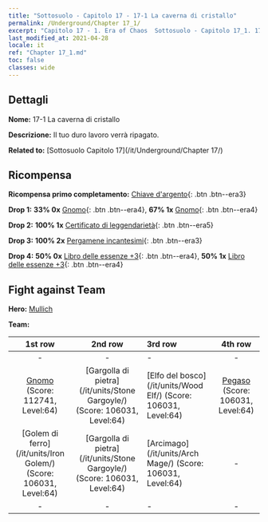 ```yaml
---
title: "Sottosuolo - Capitolo 17 - 17-1 La caverna di cristallo"
permalink: /Underground/Chapter 17_1/
excerpt: "Capitolo 17 - 1. Era of Chaos  Sottosuolo - Capitolo 17_1. 17-1 La caverna di cristallo"
last_modified_at: 2021-04-28
locale: it
ref: "Chapter 17_1.md"
toc: false
classes: wide
---
```


## Dettagli

 **Nome:** 17-1 La caverna di cristallo

 **Descrizione:** Il tuo duro lavoro verrà ripagato.

 **Related to:** [Sottosuolo Capitolo 17](/it/Underground/Chapter 17/)

## Ricompensa

 **Ricompensa primo completamento:** [Chiave d'argento](/ItemsIT/con_693/){: .btn .btn--era3}

 **Drop 1:** **33% 0x** [Gnomo](/ItemsIT/unt_200/){: .btn .btn--era4}, **67% 1x** [Gnomo](/ItemsIT/unt_200/){: .btn .btn--era4}

 **Drop 2:** **100% 1x** [Certificato di leggendarietà](/ItemsIT/mat_67/){: .btn .btn--era5}

 **Drop 3:** **100% 2x** [Pergamene incantesimi](/ItemsIT/con_694/){: .btn .btn--era3}

 **Drop 4:** **50% 0x** [Libro delle essenze +3](/ItemsIT/mat_60/){: .btn .btn--era4}, **50% 1x** [Libro delle essenze +3](/ItemsIT/mat_60/){: .btn .btn--era4}


## Fight against Team
 **Hero:** [Mullich](/it/heroes/Mullich/)

 **Team:**


  | 1st row | 2nd row | 3rd row | 4th row |
  |:----:|:----:|:----|:----:|
  | - | - | - | - |
  | [Gnomo](/it/units/Dwarf/) (Score: 112741, Level:64)  | [Gargolla di pietra](/it/units/Stone Gargoyle/) (Score: 106031, Level:64)  | [Elfo del bosco](/it/units/Wood Elf/) (Score: 106031, Level:64)  | [Pegaso](/it/units/Pegasus/) (Score: 106031, Level:64)  |
  | [Golem di ferro](/it/units/Iron Golem/) (Score: 106031, Level:64)  | [Gargolla di pietra](/it/units/Stone Gargoyle/) (Score: 106031, Level:64)  | [Arcimago](/it/units/Arch Mage/) (Score: 106031, Level:64)  | - |
  | - | - | - | - |


